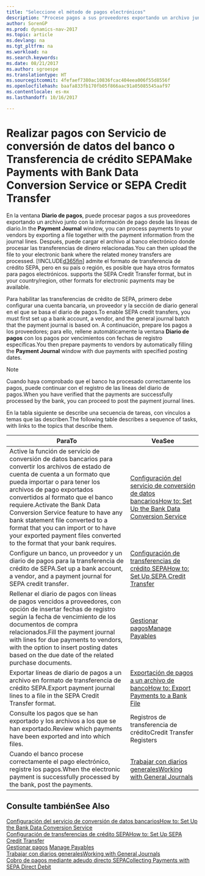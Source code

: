 ```yaml
---
title: "Seleccione el método de pagos electrónicos"
description: "Procese pagos a sus proveedores exportando un archivo junto con la información de pago desde las líneas de diario."
author: SorenGP
ms.prod: dynamics-nav-2017
ms.topic: article
ms.devlang: na
ms.tgt_pltfrm: na
ms.workload: na
ms.search.keywords: 
ms.date: 08/21/2017
ms.author: sgroespe
ms.translationtype: HT
ms.sourcegitcommit: 4fefaef7380ac10836fcac404eea006f55d8556f
ms.openlocfilehash: baafa833fb170fb05f866aac91a05085545aaf97
ms.contentlocale: es-mx
ms.lasthandoff: 10/16/2017

---
```

# <a name="make-payments-with-bank-data-conversion-service-or-sepa-credit-transfer"></a><span data-ttu-id="a7766-103">Realizar pagos con Servicio de conversión de datos del banco o Transferencia de crédito SEPA</span><span class="sxs-lookup"><span data-stu-id="a7766-103">Make Payments with Bank Data Conversion Service or SEPA Credit Transfer</span></span>
<span data-ttu-id="a7766-104">En la ventana **Diario de pagos**, puede procesar pagos a sus proveedores exportando un archivo junto con la información de pago desde las líneas de diario.</span><span class="sxs-lookup"><span data-stu-id="a7766-104">In the **Payment Journal** window, you can process payments to your vendors by exporting a file together with the payment information from the journal lines.</span></span> <span data-ttu-id="a7766-105">Después, puede cargar el archivo al banco electrónico donde procesar las transferencias de dinero relacionadas.</span><span class="sxs-lookup"><span data-stu-id="a7766-105">You can then upload the file to your electronic bank where the related money transfers are processed.</span></span> [!INCLUDE[d365fin](includes/d365fin_md.md)]<span data-ttu-id="a7766-106"> admite el formato de transferencia de crédito SEPA, pero en su país o región, es posible que haya otros formatos para pagos electrónicos.</span><span class="sxs-lookup"><span data-stu-id="a7766-106"> supports the SEPA Credit Transfer format, but in your country/region, other formats for electronic payments may be available.</span></span>   

 <span data-ttu-id="a7766-107">Para habilitar las transferencias de crédito de SEPA, primero debe configurar una cuenta bancaria, un proveedor y la sección de diario general en el que se basa el diario de pagos.</span><span class="sxs-lookup"><span data-stu-id="a7766-107">To enable SEPA credit transfers, you must first set up a bank account, a vendor, and the general journal batch that the payment journal is based on.</span></span> <span data-ttu-id="a7766-108">A continuación, prepare los pagos a los proveedores; para ello, rellene automáticamente la ventana **Diario de pagos** con los pagos por vencimientos con fechas de registro específicas.</span><span class="sxs-lookup"><span data-stu-id="a7766-108">You then prepare payments to vendors by automatically filling the **Payment Journal** window with due payments with specified posting dates.</span></span>  

> [!NOTE]  
>  <span data-ttu-id="a7766-109">Cuando haya comprobado que el banco ha procesado correctamente los pagos, puede continuar con el registro de las líneas del diario de pagos.</span><span class="sxs-lookup"><span data-stu-id="a7766-109">When you have verified that the payments are successfully processed by the bank, you can proceed to post the payment journal lines.</span></span>  

 <span data-ttu-id="a7766-110">En la tabla siguiente se describe una secuencia de tareas, con vínculos a temas que las describen.</span><span class="sxs-lookup"><span data-stu-id="a7766-110">The following table describes a sequence of tasks, with links to the topics that describe them.</span></span>   

|<span data-ttu-id="a7766-111">**Para**</span><span class="sxs-lookup"><span data-stu-id="a7766-111">**To**</span></span>|<span data-ttu-id="a7766-112">**Vea**</span><span class="sxs-lookup"><span data-stu-id="a7766-112">**See**</span></span>|  
|------------|-------------|  
|<span data-ttu-id="a7766-113">Active la función de servicio de conversión de datos bancarios para convertir los archivos de estado de cuenta de cuenta a un formato que pueda importar o para tener los archivos de pago exportados convertidos al formato que el banco requiere.</span><span class="sxs-lookup"><span data-stu-id="a7766-113">Activate the Bank Data Conversion Service feature to have any bank statement file converted to a format that you can import or to have your exported payment files converted to the format that your bank requires.</span></span>|[<span data-ttu-id="a7766-114">Configuración del servicio de conversión de datos bancarios</span><span class="sxs-lookup"><span data-stu-id="a7766-114">How to: Set Up the Bank Data Conversion Service</span></span>](bank-how-setup-bank-data-conversion-service.md)|  
|<span data-ttu-id="a7766-115">Configure un banco, un proveedor y un diario de pagos para la transferencia de crédito de SEPA.</span><span class="sxs-lookup"><span data-stu-id="a7766-115">Set up a bank account, a vendor, and a payment journal for SEPA credit transfer.</span></span>|[<span data-ttu-id="a7766-116">Configuración de transferencias de crédito SEPA</span><span class="sxs-lookup"><span data-stu-id="a7766-116">How to: Set Up SEPA Credit Transfer</span></span>](finance-how-to-set-up-sepa-credit-transfer.md)|  
|<span data-ttu-id="a7766-117">Rellenar el diario de pagos con líneas de pagos vencidos a proveedores, con opción de insertar fechas de registro según la fecha de vencimiento de los documentos de compra relacionados.</span><span class="sxs-lookup"><span data-stu-id="a7766-117">Fill the payment journal with lines for due payments to vendors, with the option to insert posting dates based on the due date of the related purchase documents.</span></span>|[<span data-ttu-id="a7766-118">Gestionar pagos</span><span class="sxs-lookup"><span data-stu-id="a7766-118">Manage Payables</span></span>](payables-manage-payables.md)|  
|<span data-ttu-id="a7766-119">Exportar líneas de diario de pagos a un archivo en formato de transferencia de crédito SEPA.</span><span class="sxs-lookup"><span data-stu-id="a7766-119">Export payment journal lines to a file in the SEPA Credit Transfer format.</span></span>|[<span data-ttu-id="a7766-120">Exportación de pagos a un archivo de banco</span><span class="sxs-lookup"><span data-stu-id="a7766-120">How to: Export Payments to a Bank File</span></span>](payables-how-export-payments-bank-file.md)|  
|<span data-ttu-id="a7766-121">Consulte los pagos que se han exportado y los archivos a los que se han exportado.</span><span class="sxs-lookup"><span data-stu-id="a7766-121">Review which payments have been exported and into which files.</span></span>|<span data-ttu-id="a7766-122">Registros de transferencia de crédito</span><span class="sxs-lookup"><span data-stu-id="a7766-122">Credit Transfer Registers</span></span>|  
|<span data-ttu-id="a7766-123">Cuando el banco procese correctamente el pago electrónico, registre los pagos.</span><span class="sxs-lookup"><span data-stu-id="a7766-123">When the electronic payment is successfully processed by the bank, post the payments.</span></span>|[<span data-ttu-id="a7766-124">Trabajar con diarios generales</span><span class="sxs-lookup"><span data-stu-id="a7766-124">Working with General Journals</span></span>](ui-work-general-journals.md)|  

## <a name="see-also"></a><span data-ttu-id="a7766-125">Consulte también</span><span class="sxs-lookup"><span data-stu-id="a7766-125">See Also</span></span>  
[<span data-ttu-id="a7766-126">Configuración del servicio de conversión de datos bancarios</span><span class="sxs-lookup"><span data-stu-id="a7766-126">How to: Set Up the Bank Data Conversion Service</span></span>](bank-how-setup-bank-data-conversion-service.md)  
[<span data-ttu-id="a7766-127">Configuración de transferencias de crédito SEPA</span><span class="sxs-lookup"><span data-stu-id="a7766-127">How to: Set Up SEPA Credit Transfer</span></span>](finance-how-to-set-up-sepa-credit-transfer.md)  
<span data-ttu-id="a7766-128">[Gestionar pagos](payables-manage-payables.md) </span><span class="sxs-lookup"><span data-stu-id="a7766-128">[Manage Payables](payables-manage-payables.md) </span></span>  
[<span data-ttu-id="a7766-129">Trabajar con diarios generales</span><span class="sxs-lookup"><span data-stu-id="a7766-129">Working with General Journals</span></span>](ui-work-general-journals.md)  
[<span data-ttu-id="a7766-130">Cobro de pagos mediante adeudo directo SEPA</span><span class="sxs-lookup"><span data-stu-id="a7766-130">Collecting Payments with SEPA Direct Debit</span></span>](finance-collect-payments-with-sepa-direct-debit.md)   

